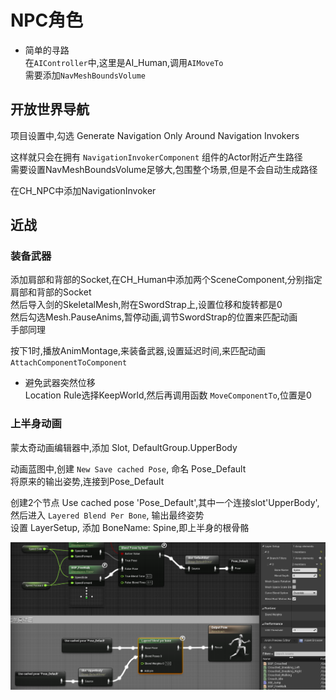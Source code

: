 # NPC角色
+ 简单的寻路  
在`AIController`中,这里是AI_Human,调用`AIMoveTo`  
需要添加`NavMeshBoundsVolume`  

## 开放世界导航  
项目设置中,勾选 Generate Navigation Only Around Navigation Invokers  

这样就只会在拥有 `NavigationInvokerComponent` 组件的Actor附近产生路径  
需要设置NavMeshBoundsVolume足够大,包围整个场景,但是不会自动生成路径  

在CH_NPC中添加NavigationInvoker  

## 近战
### 装备武器
添加肩部和背部的Socket,在CH_Human中添加两个SceneComponent,分别指定肩部和背部的Socket  
然后导入剑的SkeletalMesh,附在SwordStrap上,设置位移和旋转都是0  
然后勾选Mesh.PauseAnims,暂停动画,调节SwordStrap的位置来匹配动画  
手部同理

按下1时,播放AnimMontage,来装备武器,设置延迟时间,来匹配动画  
`AttachComponentToComponent`  

+ 避免武器突然位移  
Location Rule选择KeepWorld,然后再调用函数 `MoveComponentTo`,位置是0  

### 上半身动画
蒙太奇动画编辑器中,添加 Slot, DefaultGroup.UpperBody  

动画蓝图中,创建 `New Save cached Pose`, 命名 Pose_Default  
将原来的输出姿势,连接到Pose_Default  

创建2个节点 Use cached pose 'Pose_Default',其中一个连接slot'UpperBody',然后进入 `Layered Blend Per Bone`, 输出最终姿势  
设置 LayerSetup, 添加 BoneName: Spine,即上半身的根骨骼  

![](./图片/上半身动画.png)
